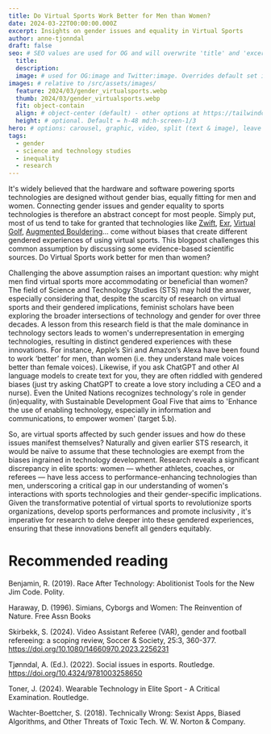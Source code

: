 ```yaml
---
title: Do Virtual Sports Work Better for Men than Women?
date: 2024-03-22T00:00:00.000Z
excerpt: Insights on gender issues and equality in Virtual Sports
author: anne-tjonndal
draft: false
seo: # SEO values are used for OG and will overwrite 'title' and 'excerpt' above
  title:
  description:
  image: # used for OG:image and Twitter:image. Overrides default set in _data/meta.siteImage
images: # relative to /src/assets/images/
  feature: 2024/03/gender_virtualsports.webp
  thumb: 2024/03/gender_virtualsports.webp
  fit: object-contain
  align: # object-center (default) - other options at https://tailwindcss.com/docs/object-position
  height: # optional. Default = h-48 md:h-screen-1/3
hero: # options: carousel, graphic, video, split (text & image), leave blank to have no hero
tags:
  - gender
  - science and technology studies
  - inequality
  - research
---
```


It's widely believed  that the hardware and software powering sports technologies are designed without gender bias, equally fitting for men and women. Connecting gender issues and gender equality to sports technologies is therefore an abstract concept for most people. Simply put, most of us tend to take for granted that technologies like [Zwift](https://www.zwift.com/eu), [Exr](https://exrgame.com/), [Virtual Golf](https://sparkx.com/het-park/attracties/golf/), [Augmented Bouldering](https://sparkx.com/het-park/attracties/bouldering/)… come without biases that create different gendered experiences of using virtual sports. This blogpost challenges this common assumption by discussing some evidence-based scientific sources. Do Virtual Sports work better for men than women?

Challenging the above assumption raises an important question: why might men find virtual sports more accommodating or beneficial than women? The field of Science and Technology Studies (STS) may hold the answer, especially considering that, despite the scarcity of research on virtual sports and their gendered implications, feminist scholars have been exploring the broader intersections of technology and gender for over three decades. A lesson from this research field is that the male dominance in technology sectors leads to women's underrepresentation in emerging technologies, resulting in distinct gendered experiences with these innovations. For instance, Apple’s Siri and Amazon’s Alexa have been found to work ‘better’ for men, than women (i.e. they understand male voices better than female voices). Likewise, if you ask ChatGPT and other AI language models to create text for you, they are often riddled with gendered biases (just try asking ChatGPT to create a love story including a CEO and a nurse). Even the United Nations recognizes technology's role in gender (in)equality, with Sustainable Development Goal Five that aims to 'Enhance the use of enabling technology, especially in information and communications, to empower women' (target 5.b).

So, are virtual sports affected by such gender issues and how do these issues manifest themselves? Naturally and given earlier STS research, it would be naïve to assume that these technologies are exempt from the biases ingrained in technology development. Research reveals a significant discrepancy in elite sports: women — whether athletes, coaches, or referees — have less access to performance-enhancing technologies than men, underscoring a critical gap in our understanding of women's interactions with sports technologies and their gender-specific implications. Given the transformative potential of virtual sports to revolutionize sports organizations, develop sports performances and promote inclusivity , it's imperative for research to delve deeper into these gendered experiences, ensuring that these innovations benefit all genders equitably.

# Recommended reading
Benjamin, R. (2019). Race After Technology: Abolitionist Tools for the New Jim Code. Polity.

Haraway, D. (1996). Simians, Cyborgs and Women: The Reinvention of Nature. Free Assn Books

Skirbekk, S. (2024). Video Assistant Referee (VAR), gender and football refereeing: a scoping review, Soccer & Society, 25:3, 360-377. https://doi.org/10.1080/14660970.2023.2256231

Tjønndal, A. (Ed.). (2022). Social issues in esports. Routledge. https://doi.org/10.4324/9781003258650

Toner, J. (2024). Wearable Technology in Elite Sport - A Critical Examination. Routledge. 

Wachter-Boettcher, S. (2018). Technically Wrong: Sexist Apps, Biased Algorithms, and Other Threats of Toxic Tech. W. W. Norton & Company.

